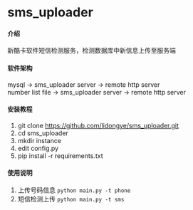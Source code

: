 # sms_uploader

#### 介绍

新酷卡软件短信检测服务，检测数据库中新信息上传至服务端

#### 软件架构

mysql -> sms_uploader server -> remote http server  
number list file -> sms_uploader server -> remote http server

#### 安装教程

1. git clone https://github.com/lidongye/sms_uploader.git
2. cd sms_uploader
3. mkdir instance
4. edit config.py
5. pip install -r requirements.txt

#### 使用说明

1. 上传号码信息 `python main.py -t phone`
2. 短信检测上传 `python main.py -t sms`
